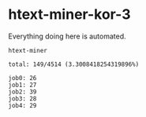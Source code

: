# htext-miner-kor-3

Everything doing here is automated.

```
htext-miner

total: 149/4514 (3.3008418254319896%)

job0: 26
job1: 27
job2: 39
job3: 28
job4: 29
```